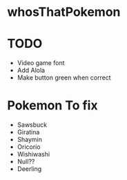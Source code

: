 # whosThatPokemon

# TODO
* Video game font
* Add Alola 
* Make button green when correct

# Pokemon To fix
* Sawsbuck
* Giratina
* Shaymin
* Oricorio
* Wishiwashi
* Null??
* Deerling
